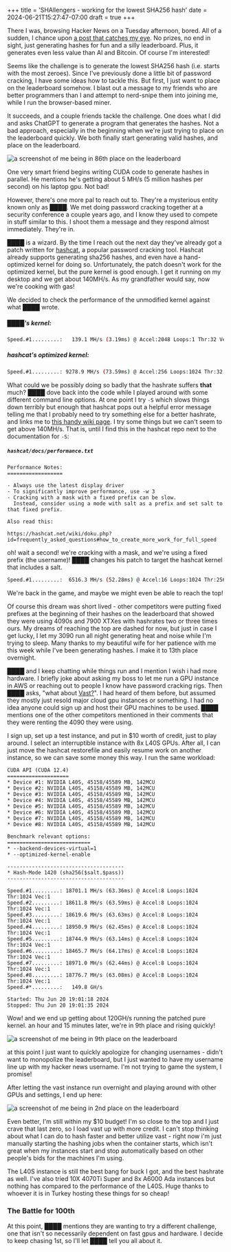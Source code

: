 +++
title = 'SHAllengers - working for the lowest SHA256 hash'
date = 2024-06-21T15:27:47-07:00
draft = true
+++

There I was, browsing Hacker News on a Tuesday afternoon, bored. All of a sudden, I chance upon [a post that catches my eye](https://news.ycombinator.com/item?id=40683564). No prizes, no end in sight, just generating hashes for fun and a silly leaderboard. Plus, it generates even less value than AI and Bitcoin. Of course I'm interested!

Seems like the challenge is to generate the lowest SHA256 hash (i.e. starts with the most zeroes). Since I've previously done a little bit of password cracking, I have some ideas how to tackle this. But first, I just want to place on the leaderboard somehow. I blast out a message to my friends who are better programmers than I and attempt to nerd-snipe them into joining me, while I run the browser-based miner.

It succeeds, and a couple friends tackle the challenge. One does what I did and asks ChatGPT to generate a program that generates the hashes. Not a bad approach, especially in the beginning when we're just trying to place on the leaderboard quickly. We both finally start generating valid hashes, and place on the leaderboard.

![a screenshot of me being in 86th place on the leaderboard](/images/posts/shallenge/86th.jpg)

One very smart friend begins writing CUDA code to generate hashes in parallel. He mentions he's getting about 5 MH/s (5 million hashes per second) on his laptop gpu. Not bad!

However, there's one more pal to reach out to. They're a mysterious entity known only as ████. We met doing password cracking together at a security conference a couple years ago, and I know they used to compete in stuff similar to this. I shoot them a message and they respond almost immediately. They're in.

████ is a wizard. By the time I reach out the next day they've already got a patch written for [hashcat](https://hashcat.net/hashcat/), a popular password cracking tool. Hashcat already supports generating sha256 hashes, and even have a hand-optimized kernel for doing so. Unfortunately, the patch doesn't work for the optimized kernel, but the pure kernel is good enough. I get it running on my desktop and we get about 140MH/s. As my grandfather would say, now we're cooking with gas!

 We decided to check the performance of the unmodified kernel against what ████ wrote. 

##### ████'s kernel:
 ```bash
 Speed.#1.........:   139.1 MH/s (3.19ms) @ Accel:2048 Loops:1 Thr:32 Vec:1
```

##### hashcat's optimized kernel:
 ```bash
 Speed.#1.........: 9278.9 MH/s (73.59ms) @ Accel:256 Loops:1024 Thr:32 Vec:1
```

What could we be possibly doing so badly that the hashrate suffers **that** much? ████ dove back into the code while I played around with some different command line options. At one point I try `-S` which slows things down terribly but enough that hashcat pops out a helpful error message telling me that I probably need to try something else for a better hashrate, and links me to [this handy wiki page](https://hashcat.net/wiki/doku.php?id=frequently_asked_questions#how_to_create_more_work_for_full_speed). I try some things but we can't seem to get above 140MH/s. That is, until I find this in the hashcat repo next to the documentation for `-S`:

##### `hashcat/docs/performance.txt`
```
Performance Notes:
==================

- Always use the latest display driver
- To significantly improve performance, use -w 3
- Cracking with a mask with a fixed prefix can be slow.
  Instead, consider using a mode with salt as a prefix and set salt to that fixed prefix.

Also read this:

https://hashcat.net/wiki/doku.php?id=frequently_asked_questions#how_to_create_more_work_for_full_speed
```

oh! wait a second! we're cracking with a mask, and we're using a fixed prefix (the username)! ████ changes his patch to target the hashcat kernel that includes a salt.

```bash
Speed.#1.........:  6516.3 MH/s (52.28ms) @ Accel:16 Loops:1024 Thr:256 Vec:1
```

We're back in the game, and maybe we might even be able to reach the top!

Of course this dream was short lived - other competitors were putting fixed prefixes at the beginning of their hashes on the leaderboard that showed they were using 4090s and 7900 XTXes with hashrates two or three times ours. My dreams of reaching the top are dashed for now, but just in case I get lucky, I let my 3090 run all night generating heat and noise while I'm trying to sleep. Many thanks to my beautiful wife for her patience with me this week while I've been generating hashes. I make it to 13th place overnight.

████ and I keep chatting while things run and I mention I wish i had more hardware. I briefly joke about asking my boss to let me run a GPU instance in AWS or reaching out to people I know have password cracking rigs. Then ████ asks, "what about [Vast?](https://vast.ai/)". I had heard of them before, but assumed they mostly just resold major cloud gpu instances or something. I had no idea anyone could sign up and host their GPU machines to be used. ████ mentions one of the other competitors mentioned in their comments that they were renting the 4090 they were using.

I sign up, set up a test instance, and put in $10 worth of credit, just to play around. I select an interruptible instance with 8x L40S GPUs. After all, I can just move the hashcat restorefile and easily resume work on another instance, so we can save some money this way. I run the same workload:

```
CUDA API (CUDA 12.4)
====================
* Device #1: NVIDIA L40S, 45158/45589 MB, 142MCU
* Device #2: NVIDIA L40S, 45158/45589 MB, 142MCU
* Device #3: NVIDIA L40S, 45158/45589 MB, 142MCU
* Device #4: NVIDIA L40S, 45158/45589 MB, 142MCU
* Device #5: NVIDIA L40S, 45158/45589 MB, 142MCU
* Device #6: NVIDIA L40S, 45158/45589 MB, 142MCU
* Device #7: NVIDIA L40S, 45158/45589 MB, 142MCU
* Device #8: NVIDIA L40S, 45158/45589 MB, 142MCU

Benchmark relevant options:
===========================
* --backend-devices-virtual=1
* --optimized-kernel-enable

--------------------------------------
* Hash-Mode 1420 (sha256($salt.$pass))
--------------------------------------

Speed.#1.........: 18701.1 MH/s (63.36ms) @ Accel:8 Loops:1024 Thr:1024 Vec:1
Speed.#2.........: 18611.8 MH/s (63.59ms) @ Accel:8 Loops:1024 Thr:1024 Vec:1
Speed.#3.........: 18619.6 MH/s (63.63ms) @ Accel:8 Loops:1024 Thr:1024 Vec:1
Speed.#4.........: 18950.9 MH/s (62.45ms) @ Accel:8 Loops:1024 Thr:1024 Vec:1
Speed.#5.........: 18744.9 MH/s (63.14ms) @ Accel:8 Loops:1024 Thr:1024 Vec:1
Speed.#6.........: 18465.7 MH/s (64.17ms) @ Accel:8 Loops:1024 Thr:1024 Vec:1
Speed.#7.........: 18971.0 MH/s (62.44ms) @ Accel:8 Loops:1024 Thr:1024 Vec:1
Speed.#8.........: 18776.7 MH/s (63.08ms) @ Accel:8 Loops:1024 Thr:1024 Vec:1
Speed.#*.........:   149.8 GH/s

Started: Thu Jun 20 19:01:18 2024
Stopped: Thu Jun 20 19:01:35 2024
```

Wow! and we end up getting about 120GH/s running the patched pure kernel. an hour and 15 minutes later, we're in 9th place and rising quickly!

![a screenshot of me being in 9th place on the leaderboard](/images/posts/shallenge/9th.jpg)

at this point I just want to quickly apologize for changing usernames - didn't want to monopolize the leaderboard, but I just wanted to have my username line up with my hacker news username. I'm not trying to game the system, I promise!

After letting the vast instance run overnight and playing around with other GPUs and settings, I end up here:

![a screenshot of me being in 2nd place on the leaderboard](/images/posts/shallenge/2nd.jpg)

Even better, I'm still within my $10 budget! I'm so close to the top and I just crave that last zero, so I load vast up with more credit. I can't stop thinking about what I can do to hash faster and better utilize vast - right now i'm just manually starting the hashing jobs when the container starts, which isn't great when my instances start and stop automatically based on other people's bids for the machines I'm using.

The L40S instance is still the best bang for buck I got, and the best hashrate as well. I've also tried 10X 4070Ti Super and 8x A6000 Ada instances but nothing has compared to the performance of the L40S. Huge thanks to whoever it is in Turkey hosting these things for so cheap!

### The Battle for 100th

At this point, ████ mentions they are wanting to try a different challenge, one that isn't so necessarily dependent on fast gpus and hardware. I decide to keep chasing 1st, so I'll let ████ tell you all about it. 

